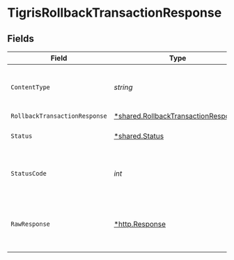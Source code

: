 # TigrisRollbackTransactionResponse


## Fields

| Field                                                                                            | Type                                                                                             | Required                                                                                         | Description                                                                                      |
| ------------------------------------------------------------------------------------------------ | ------------------------------------------------------------------------------------------------ | ------------------------------------------------------------------------------------------------ | ------------------------------------------------------------------------------------------------ |
| `ContentType`                                                                                    | *string*                                                                                         | :heavy_check_mark:                                                                               | HTTP response content type for this operation                                                    |
| `RollbackTransactionResponse`                                                                    | [*shared.RollbackTransactionResponse](../../../pkg/models/shared/rollbacktransactionresponse.md) | :heavy_minus_sign:                                                                               | OK                                                                                               |
| `Status`                                                                                         | [*shared.Status](../../../pkg/models/shared/status.md)                                           | :heavy_minus_sign:                                                                               | Default error response                                                                           |
| `StatusCode`                                                                                     | *int*                                                                                            | :heavy_check_mark:                                                                               | HTTP response status code for this operation                                                     |
| `RawResponse`                                                                                    | [*http.Response](https://pkg.go.dev/net/http#Response)                                           | :heavy_check_mark:                                                                               | Raw HTTP response; suitable for custom response parsing                                          |